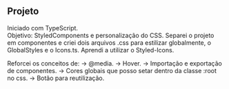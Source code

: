 ## Projeto

Iniciado com TypeScript. <br>
Objetivo: StyledComponents e personalização do CSS.
Separei o projeto em componentes e criei dois arquivos .css para estilizar globalmente, o GlobalStyles e o Icons.ts.
Aprendi a utilizar o Styled-Icons.

Reforcei os conceitos de:
-> @media.
-> Hover.
-> Importação e exportação de componentes.
-> Cores globais que posso setar dentro da classe :root no css.
-> Botão para reutilização.
